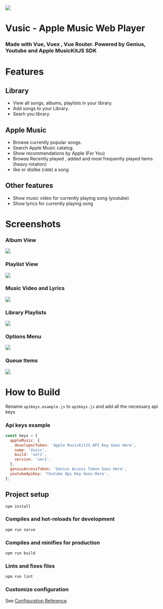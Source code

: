 ![](./example/image.png)

# Vusic - Apple Music Web Player

### Made with Vue, Vuex , Vue Router. Powered by Genius, Youtube and Apple MusicKitJS SDK

# Features 

## Library
* View all songs, albums, playlists in your library.
* Add songs to your Library.
* Searh you library.

## Apple Music
* Browse currently popular songs.
* Search Apple Music catalog.
* Show recommendations by Apple (For You)
* Browse Recently played , added and most frequently played items (heavy rotation)
* like or dislike (rate) a song

## Other features
* Show music video for currently playing song (youtube)
* Show lyrics for currently playing song




# Screenshots

### Album View
![](./example/1.png)

### Playlist View
![](./example/4.png)

### Music Video and Lyrics
![](./example/2.png)

### Library Playlists
![](./example/3.png)

### Options Menu
![](./example/5.png)

### Queue Items
![](./example/6.png)

# How to Build

Rename `apiKeys.example.js` to `apiKeys.js` and add all the necessary api keys

### Api keys example
```js
const keys = {
  appleMusic: {
    developerToken: 'Apple MusicKitJS API Key Goes Here',
    name: 'Vusic',
    build: 'ver1',
    version: 'ver1',
  },
  geniusAccessToken: 'Genius Access Token Goes Here',
  youtubeApiKey: 'Youtube Api Key Goes Here',
};
```

## Project setup
```
npm install
```

### Compiles and hot-reloads for development
```
npm run serve
```

### Compiles and minifies for production
```
npm run build
```

### Lints and fixes files
```
npm run lint
```

### Customize configuration
See [Configuration Reference](https://cli.vuejs.org/config/).
